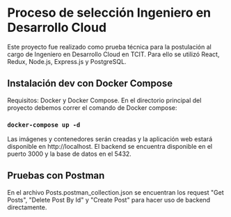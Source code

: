 # Proceso de selección Ingeniero en Desarrollo Cloud

Este proyecto fue realizado como prueba técnica para la postulación al cargo de Ingeniero en Desarrollo Cloud en TCIT.
Para ello se utilizó React, Redux, Node.js, Express.js y PostgreSQL.

## Instalación dev con Docker Compose

Requisitos: Docker y Docker Compose.
En el directorio principal del proyecto debemos correr el comando de Docker compose:

### `docker-compose up -d`

Las imágenes y contenedores serán creadas y la aplicación web estará disponible en http://localhost.
El backend se encuentra disponible en el puerto 3000 y la base de datos en el 5432.

## Pruebas con Postman

En el archivo Posts.postman_collection.json se encuentran los request "Get Posts", "Delete Post By Id" y "Create Post" para hacer uso de backend directamente.
